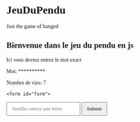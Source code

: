 # JeuDuPendu
Just the game of hanged

<!DOCTYPE html>

<html lang="fr">
<head>
  <meta charset="UTF-8">
  <meta name="viewport" content="width=device-width,initial-scale=1">
  <link href="https://fonts.googleapis.com/css2?family=Poppins:wght@400;600&display=swap" rel="stylesheet">
  <title>Jeu du pendu</title>
</head>
<body>
  
  <div class="formulaire">
    
  <h2>Bienvenue dans le jeu du pendu en js</h2>
  <p>Ici vous devrez entrez le mot exact</p>
  <p>Mot: <span id="mot">**********</span></p>
  <p>Nombre de vies: <span id="nb_vies">7</span></p>
    
    <form id="form">
  <input type="text" placeholder="Veuiller entrez une lettre" id="letter">
  <input type="submit">
    </form>
    <p id="message"></p>
    
  </div>
  
</body>

<script>

const mot_mystere = "javascript";
const mot_visible = Array(mot_mystere.length).fill("*");
let nb_vies = 7

console.log(mot_visible)

const formulaire = document.querySelector("#form");
const mot = document.querySelector("#mot");
const life = document.querySelector("#nb_vies");
const letter = document.querySelector("#letter");
const mes = document.querySelector("#message");

formulaire.addEventListener("submit",(e)=>{
  e.preventDefault()
  const lettre = letter.value.toLowerCase()
  letter.value = "";
  
  if (mot_mystere.includes(lettre)){
    for (let i = 0; i < mot_mystere.length; i++){
      if (mot_mystere[i] === lettre){
        mot_visible[i] = lettre
      }
    } 
    mes.textContent = "✅Bravo, bien joué"
  } else {
    nb_vies--;
    mes.textContent = "❌ Oups perdu"
  }
  
  if (lettre === "" || lettre.length !== 1 || !/[a-zA-Z]/.test(lettre)){
    e.stopPropagation();
    e.preventDefault();
    mes.textContent = "❌ Veuillez entrer une lettre valide"
  } 
  
  
  mot.textContent = mot_visible.join("");
  life.textContent = nb_vies
  
  if (mot_mystere === mot_visible.join("")){
    mes.textContent = "🎉 Felicitation, vous avez gagné, le mot est " + mot_mystere;
    formulaire.querySelector("input[type='submit']").disabled = true
  }
  
  else if (nb_vies === 0){
    mes.textContent = "💀 Dommage, vous avez perdu, le mot était " + mot_mystere;
    formulaire.querySelector("input[type='submit']").disabled = true
  }
})



</script>

<style>

*{
  font-family: "Poppins"
}

input[type="text"],
input[type="submit"]{
  padding: 8px 12px;
}
 
</style>

</html>

